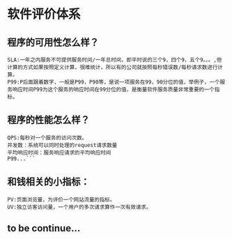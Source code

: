 # 软件评价体系
## 程序的可用性怎么样？
    SLA:一年之内服务不可提供服务时间/一年总时间，即平时说的三个9，四个9，五个9。。。,但计算的方式如果按照定义计算，很难统计，所以有的公司就按照每秒错误数/每秒请求数进行计算。
    P99:P后面跟着数字，一般是P99，P90等，是说一项服务在99，90分位的值，举例子，一个服务响应时间P99为这个服务的响应时间在99分位的值，是衡量软件服务质量非常重要的一个指标。

    
## 程序的性能怎么样？
    QPS:每秒对一个服务的访问次数。
    并发数：系统可以同时处理的request请求数量
    平均响应时间：服务响应请求的平均响应时间
    P99...```
## 和钱相关的小指标：
    PV:页面浏览量，为评价一个网站流量的指标。 
    UV:独立访客访问量，一个用户的多次请求算作一次有效请求。
    
## to be continue...
    